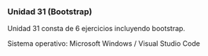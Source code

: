 ### Unidad 31 (Bootstrap)

Unidad 31 consta de 6 ejercicios incluyendo bootstrap.

Sistema operativo: Microsoft Windows / Visual Studio Code
